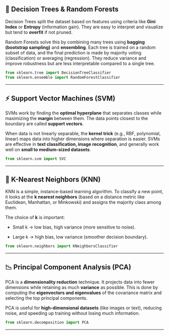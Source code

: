 
## 🌳 Decision Trees & Random Forests

Decision Trees split the dataset based on features using criteria like **Gini Index** or **Entropy** (information gain). They are easy to interpret and visualize but tend to **overfit** if not pruned.

Random Forests solve this by combining many trees using **bagging (bootstrap sampling)** and **ensembling**. Each tree is trained on a random subset of data, and the final prediction is made by majority voting (classification) or averaging (regression). They reduce variance and improve robustness but are less interpretable compared to a single tree.

```python
from sklearn.tree import DecisionTreeClassifier
from sklearn.ensemble import RandomForestClassifier
```

---

## ⚡ Support Vector Machines (SVM)

SVMs work by finding the **optimal hyperplane** that separates classes while maximizing the **margin** between them. The data points closest to the boundary are called **support vectors**.

When data is not linearly separable, the **kernel trick** (e.g., RBF, polynomial, linear) maps data into higher dimensions where separation is easier. SVMs are effective in **text classification, image recognition**, and generally work well on **small to medium-sized datasets**.

```python
from sklearn.svm import SVC
```

---

## 👥 K-Nearest Neighbors (KNN)

KNN is a simple, instance-based learning algorithm. To classify a new point, it looks at the **k nearest neighbors** (based on a distance metric like Euclidean, Manhattan, or Minkowski) and assigns the majority class among them.

The choice of **k** is important:

- Small k → low bias, high variance (more sensitive to noise).
    
- Large k → high bias, low variance (smoother decision boundary).
    

```python
from sklearn.neighbors import KNeighborsClassifier
```

---

## 📉 Principal Component Analysis (PCA)

PCA is a **dimensionality reduction** technique. It projects data into fewer dimensions while retaining as much **variance** as possible. This is done by computing the **eigenvectors and eigenvalues** of the covariance matrix and selecting the top principal components.

PCA is useful for **high-dimensional datasets** (like images or text), reducing noise, and speeding up training without losing much information.

```python
from sklearn.decomposition import PCA
```

---
